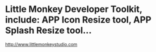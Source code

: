 # Little Monkey Developer Toolkit, include: APP Icon Resize tool, APP Splash Resize tool...
<http://www.littlemonkeystudio.com>
